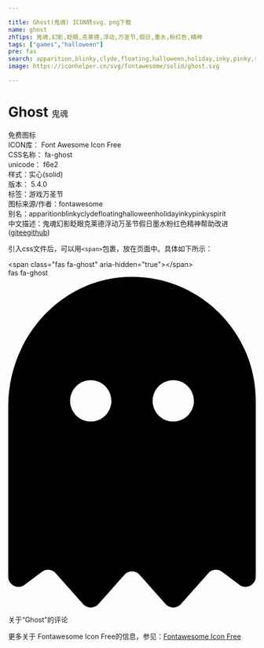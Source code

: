 ```yaml
---

title: Ghost(鬼魂) ICON转svg、png下载
name: ghost
zhTips: 鬼魂,幻影,眨眼,克莱德,浮动,万圣节,假日,墨水,粉红色,精神
tags: ["games","halloween"]
pre: fas
search: apparition,blinky,clyde,floating,halloween,holiday,inky,pinky,spirit
image: https://iconhelper.cn/svg/fontawesome/solid/ghost.svg

---
```


# Ghost  <small style="font-size: 60%;font-weight: 100">鬼魂</small>


<div class="detail-page">
<p>
<span><span class="badge-success badge">免费图标</span> </span>
<br/>
<span>
ICON库：
<span class="badge-secondary badge">Font Awesome Icon Free</span> 
</span>
<br/>
<span>
CSS名称：
<span class="badge-secondary badge">fa-ghost</span> 
</span>
<br/>
<span>
unicode：
<span class="badge-secondary badge">f6e2</span> 
<copy-btn content='f6e2' btn-title=""></copy-btn>
<copy-btn :content='String.fromCodePoint(parseInt("f6e2", 16))' btn-title="复制U"></copy-btn>
</span><br/><span>样式：<span class="badge-light badge">实心(solid)</span></span>
<br/>
<span>
版本：
<span class="badge-secondary badge">5.4.0</span> 
</span><br/><span>标签：<span class="badge-light badge"><router-link to="/tags/games.html">游戏</router-link></span><span class="badge-light badge"><router-link to="/tags/halloween.html">万圣节</router-link></span></span>
<br/>
<span>图标来源/作者：<span class="badge-light badge">fontawesome</span></span> 
<br/>
<span>别名：<span class="badge-light badge">apparition</span><span class="badge-light badge">blinky</span><span class="badge-light badge">clyde</span><span class="badge-light badge">floating</span><span class="badge-light badge">halloween</span><span class="badge-light badge">holiday</span><span class="badge-light badge">inky</span><span class="badge-light badge">pinky</span><span class="badge-light badge">spirit</span></span><br/><span class="zh-detail">中文描述：<span class="badge-primary badge">鬼魂</span><span class="badge-primary badge">幻影</span><span class="badge-primary badge">眨眼</span><span class="badge-primary badge">克莱德</span><span class="badge-primary badge">浮动</span><span class="badge-primary badge">万圣节</span><span class="badge-primary badge">假日</span><span class="badge-primary badge">墨水</span><span class="badge-primary badge">粉红色</span><span class="badge-primary badge">精神</span><span class="help-link"><span>帮助改进</span>(<a href="https://gitee.com/liuwave/icon-helper/edit/master/json/fontawesome/solid/ghost.json" target="_blank" rel="noopener noreferrer">gitee</a><a href="https://github.com/liuwave/icon-helper/edit/master/json/fontawesome/solid/ghost.json" target="_blank" rel="noopener noreferrer">github</a></span>)</span><br/>
</p>
</div>
<div class="alert alert-dark">
  <i class="fas fa-ghost fa-xs"></i>
  <i class="fas fa-ghost fa-sm"></i>
  <i class="fas fa-ghost fa-lg"></i>
  <i class="fas fa-ghost fa-2x"></i>
  <i class="fas fa-ghost fa-3x"></i>
  <i class="fas fa-ghost fa-5x"></i>
  <i class="fas fa-ghost fa-7x"></i>
</div>
<div>
  <p>引入css文件后，可以用<code>&lt;span&gt;</code>包裹，放在页面中。具体如下所示：    
  </p>
  <div class="alert alert-primary" style="font-size: 14px">
    &lt;span class="fas fa-ghost" aria-hidden="true"&gt;&lt;/span&gt;
    <copy-btn content='<span class="fas fa-ghost" aria-hidden="true"></span>'></copy-btn>
  </div>
  <div class="alert alert-secondary">
    <i class="fas fa-ghost"
    style="font-size: 24px"
    aria-hidden="true"></i> fas fa-ghost
    <copy-btn content="fas fa-ghost" btn-title="复制图标名称"></copy-btn>
  </div>
</div>
<div id="svg" class="svg-wrap">
<svg xmlns="http://www.w3.org/2000/svg" viewBox="0 0 384 512"><path d="M186.1.09C81.01 3.24 0 94.92 0 200.05v263.92c0 14.26 17.23 21.39 27.31 11.31l24.92-18.53c6.66-4.95 16-3.99 21.51 2.21l42.95 48.35c6.25 6.25 16.38 6.25 22.63 0l40.72-45.85c6.37-7.17 17.56-7.17 23.92 0l40.72 45.85c6.25 6.25 16.38 6.25 22.63 0l42.95-48.35c5.51-6.2 14.85-7.17 21.51-2.21l24.92 18.53c10.08 10.08 27.31 2.94 27.31-11.31V192C384 84 294.83-3.17 186.1.09zM128 224c-17.67 0-32-14.33-32-32s14.33-32 32-32 32 14.33 32 32-14.33 32-32 32zm128 0c-17.67 0-32-14.33-32-32s14.33-32 32-32 32 14.33 32 32-14.33 32-32 32z"/></svg>
</div>
<detail full-name='fa-ghost'></detail>

<Vssue title="关于“Ghost”的评论" >关于“Ghost”的评论</Vssue>
    
<div><p>更多关于  Fontawesome Icon Free的信息，参见：<a target="_blank" href="https://iconhelper.cn/fontawesome.html">Fontawesome Icon Free</a>
</p></div>
